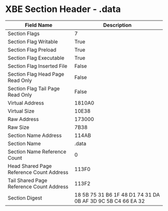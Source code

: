 # XBE Section Header - .data

| Field Name | Description |
|---|---|
| Section Flags | 7 |
| Section Flag Writable | True |
| Section Flag Preload | True |
| Section Flag Executable | True |
| Section Flag Inserted File | False |
| Section Flag Head Page Read Only | False |
| Section Flag Tail Page Read Only | False |
| Virtual Address | 1810A0 |
| Virtual Size | 10E38 |
| Raw Address | 173000 |
| Raw Size | 7B38 |
| Section Name Address | 114AB |
| Section Name | .data |
| Section Name Reference Count | 0 |
| Head Shared Page Reference Count Address | 113F0 |
| Tail Shared Page Reference Count Address | 113F2 |
| Section Digest | 18 5B 75 31 B6 1F 48 D1 74 31 DA 0B AF 3D 9C 5B C4 66 EA 32 |
